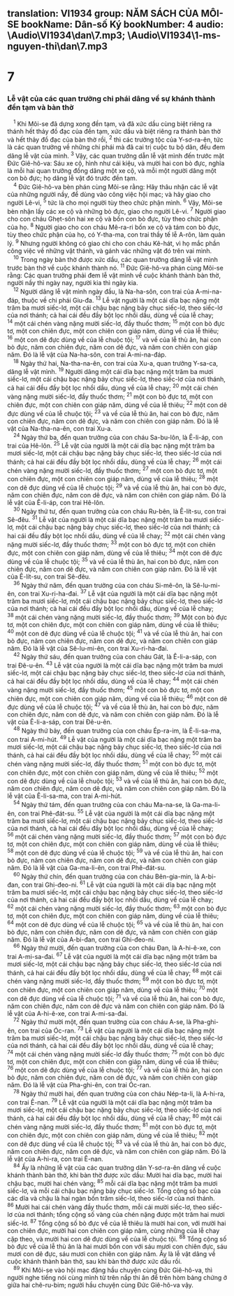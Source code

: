 translation: VI1934
group: NĂM SÁCH CỦA MÔI-SE
bookName: Dân-số Ký 
bookNumber: 4
audio: \Audio\VI1934\dan\7.mp3; \Audio\VI1934\1-ms-nguyen-thi\dan\7.mp3
-------

<div class="title"><h1>7</h1><h3>Lễ vật của các quan trưởng chi phái dâng về sự khánh thành đền tạm và bàn thờ</h3></div>
<span class="verse dan_7_1"> <sup>1</sup> Khi Môi-se đã dựng xong đền tạm, và đã xức dầu cùng biệt riêng ra thánh hết thảy đồ đạc của đền tạm, xức dầu và biệt riêng ra thánh bàn thờ và hết thảy đồ đạc của bàn thờ rồi, </span>
<span class="verse dan_7_2"><sup>2</sup> thì các trưởng tộc của Y-sơ-ra-ên, tức là các quan trưởng về những chi phái mà đã cai trị cuộc tu bộ dân, đều đem dâng lễ vật của mình. </span>
<span class="verse dan_7_3"><sup>3</sup> Vậy, các quan trưởng dẫn lễ vật mình đến trước mặt Đức Giê-hô-va: Sáu xe cộ, hình như cái kiệu, và mười hai con bò đực, nghĩa là mỗi hai quan trưởng đồng dâng một xe cộ, và mỗi một người dâng một con bò đực; họ dâng lễ vật đó trước đền tạm. <br/></span>
<span class="verse dan_7_4"> <sup>4</sup> Đức Giê-hô-va bèn phán cùng Môi-se rằng: Hãy thâu nhận các lễ vật của những người nầy, để dùng vào công việc hội mạc; và hãy giao cho người Lê-vi, </span>
<span class="verse dan_7_5"><sup>5</sup> tức là cho mọi người tùy theo chức phận mình. </span>
<span class="verse dan_7_6"><sup>6</sup> Vậy, Môi-se bèn nhận lấy các xe cộ và những bò đực, giao cho người Lê-vi. </span>
<span class="verse dan_7_7"><sup>7</sup> Người giao cho con cháu Ghẹt-sôn hai xe cộ và bốn con bò đực, tùy theo chức phận của họ. </span>
<span class="verse dan_7_8"><sup>8</sup> Người giao cho con cháu Mê-ra-ri bốn xe cộ và tám con bò đực, tùy theo chức phận của họ, có Y-tha-ma, con trai thầy tế lễ A-rôn, làm quản lý. </span>
<span class="verse dan_7_9"><sup>9</sup> Nhưng người không có giao chi cho con cháu Kê-hát, vì họ mắc phần công việc về những vật thánh, và gánh vác những vật đó trên vai mình. <br/></span>
<span class="verse dan_7_10"> <sup>10</sup> Trong ngày bàn thờ được xức dầu, các quan trưởng dâng lễ vật mình trước bàn thờ về cuộc khánh thành nó. </span>
<span class="verse dan_7_11"><sup>11</sup> Đức Giê-hô-va phán cùng Môi-se rằng: Các quan trưởng phải đem lễ vật mình về cuộc khánh thành bàn thờ, người nầy thì ngày nay, người kia thì ngày kia. <br/></span>
<span class="verse dan_7_12"> <sup>12</sup> Người dâng lễ vật mình ngày đầu, là Na-ha-sôn, con trai của A-mi-na-đáp, thuộc về chi phái Giu-đa. </span>
<span class="verse dan_7_13"><sup>13</sup> Lễ vật người là một cái dĩa bạc nặng một trăm ba mươi siếc-lơ, một cái chậu bạc nặng bảy chục siếc-lơ, theo siếc-lơ của nơi thánh; cả hai cái đều đầy bột lọc nhồi dầu, dùng về của lễ chay; </span>
<span class="verse dan_7_14"><sup>14</sup> một cái chén vàng nặng mười siếc-lơ, đầy thuốc thơm; </span>
<span class="verse dan_7_15"><sup>15</sup> một con bò đực tơ, một con chiên đực, một con chiên con giáp năm, dùng về của lễ thiêu; </span>
<span class="verse dan_7_16"><sup>16</sup> một con dê đực dùng về của lễ chuộc tội; </span>
<span class="verse dan_7_17"><sup>17</sup> và về của lễ thù ân, hai con bò đực, năm con chiên đực, năm con dê đực, và năm con chiên con giáp năm. Đó là lễ vật của Na-ha-sôn, con trai A-mi-na-đáp. <br/></span>
<span class="verse dan_7_18"> <sup>18</sup> Ngày thứ hai, Na-tha-na-ên, con trai của Xu-a, quan trưởng Y-sa-ca, dâng lễ vật mình. </span>
<span class="verse dan_7_19"><sup>19</sup> Người dâng một cái dĩa bạc nặng một trăm ba mươi siếc-lơ, một cái chậu bạc nặng bảy chục siếc-lơ, theo siếc-lơ của nơi thánh, cả hai cái đều đầy bột lọc nhồi dầu, dùng về của lễ chay; </span>
<span class="verse dan_7_20"><sup>20</sup> một cái chén vàng nặng mười siếc-lơ, đầy thuốc thơm; </span>
<span class="verse dan_7_21"><sup>21</sup> một con bò đực tơ, một con chiên đực, một con chiên con giáp năm, dùng về của lễ thiêu; </span>
<span class="verse dan_7_22"><sup>22</sup> một con dê đực dùng về của lễ chuộc tội; </span>
<span class="verse dan_7_23"><sup>23</sup> và về của lễ thù ân, hai con bò đực, năm con chiên đực, năm con dê đực, và năm con chiên con giáp năm. Đó là lễ vật của Na-tha-na-ên, con trai Xu-a. <br/></span>
<span class="verse dan_7_24"> <sup>24</sup> Ngày thứ ba, đến quan trưởng của con cháu Sa-bu-lôn, là Ê-li-áp, con trai của Hê-lôn. </span>
<span class="verse dan_7_25"><sup>25</sup> Lễ vật của người là một cái dĩa bạc nặng một trăm ba mươi siếc-lơ, một cái chậu bạc nặng bảy chục siếc-lơ, theo siếc-lơ của nơi thánh; cả hai cái đều đầy bột lọc nhồi dầu, dùng về của lễ chay; </span>
<span class="verse dan_7_26"><sup>26</sup> một cái chén vàng nặng mười siếc-lơ, đầy thuốc thơm; </span>
<span class="verse dan_7_27"><sup>27</sup> một con bò đực tơ, một con chiên đực, một con chiên con giáp năm, dùng về của lễ thiêu; </span>
<span class="verse dan_7_28"><sup>28</sup> một con dê đực dùng về của lễ chuộc tội; </span>
<span class="verse dan_7_29"><sup>29</sup> và về của lễ thù ân, hai con bò đực, năm con chiên đực, năm con dê đực, và năm con chiên con giáp năm. Đó là lễ vật của Ê-li-áp, con trai Hê-lôn. <br/></span>
<span class="verse dan_7_30"> <sup>30</sup> Ngày thứ tư, đến quan trưởng của con cháu Ru-bên, là Ê-lít-su, con trai Sê-đêu. </span>
<span class="verse dan_7_31"><sup>31</sup> Lễ vật của người là một cái dĩa bạc nặng một trăm ba mươi siếc-lơ, một cái chậu bạc nặng bảy chục siếc-lơ, theo siếc-lơ của nơi thánh; cả hai cái đều đầy bột lọc nhồi dầu, dùng về của lễ chay; </span>
<span class="verse dan_7_32"><sup>32</sup> một cái chén vàng nặng mười siếc-lơ, đầy thuốc thơm; </span>
<span class="verse dan_7_33"><sup>33</sup> một con bò đực tơ, một con chiên đực, một con chiên con giáp năm, dùng về của lễ thiêu; </span>
<span class="verse dan_7_34"><sup>34</sup> một con dê đực dùng về của lễ chuộc tội; </span>
<span class="verse dan_7_35"><sup>35</sup> và về của lễ thù ân, hai con bò đực, năm con chiên đực, năm con dê đực, và năm con chiên con giáp năm. Đó là lễ vật của Ê-lít-su, con trai Sê-đêu. <br/></span>
<span class="verse dan_7_36"> <sup>36</sup> Ngày thứ năm, đến quan trưởng của con cháu Si-mê-ôn, là Sê-lu-mi-ên, con trai Xu-ri-ha-đai. </span>
<span class="verse dan_7_37"><sup>37</sup> Lễ vật của người là một cái dĩa bạc nặng một trăm ba mươi siếc-lơ, một cái chậu bạc nặng bảy chục siếc-lơ, theo siếc-lơ của nơi thánh; cả hai cái đều đầy bột lọc nhồi dầu, dùng về của lễ chay; </span>
<span class="verse dan_7_38"><sup>38</sup> một cái chén vàng nặng mười siếc-lơ, đầy thuốc thơm; </span>
<span class="verse dan_7_39"><sup>39</sup> Một con bò đực tơ, một con chiên đực, một con chiên con giáp năm, dùng về của lễ thiêu; </span>
<span class="verse dan_7_40"><sup>40</sup> một con dê đực dùng về của lễ chuộc tội; </span>
<span class="verse dan_7_41"><sup>41</sup> và về của lễ thù ân, hai con bò đực, năm con chiên đực, năm con dê đực, và năm con chiên con giáp năm. Đó là lễ vật của Sê-lu-mi-ên, con trai Xu-ri-ha-đai. <br/></span>
<span class="verse dan_7_42"> <sup>42</sup> Ngày thứ sáu, đến quan trưởng của con cháu Gát, là Ê-li-a-sáp, con trai Đê-u-ên. </span>
<span class="verse dan_7_43"><sup>43</sup> Lễ vật của người là một cái dĩa bạc nặng một trăm ba mươi siếc-lơ, một cái chậu bạc nặng bảy chục siếc-lơ, theo siếc-lơ của nơi thánh, cả hai cái đều đầy bột lọc nhồi dầu, dùng về của lễ chay; </span>
<span class="verse dan_7_44"><sup>44</sup> một cái chén vàng nặng mười siếc-lơ, đầy thuốc thơm; </span>
<span class="verse dan_7_45"><sup>45</sup> một con bò đực tơ, một con chiên đực, một con chiên con giáp năm, dùng về của lễ thiêu; </span>
<span class="verse dan_7_46"><sup>46</sup> một con dê đực dùng về của lễ chuộc tội; </span>
<span class="verse dan_7_47"><sup>47</sup> và về của lễ thù ân, hai con bò đực, năm con chiên đực, năm con dê đực, và năm con chiên con giáp năm. Đó là lễ vật của Ê-li-a-sáp, con trai Đê-u-ên. <br/></span>
<span class="verse dan_7_48"> <sup>48</sup> Ngày thứ bảy, đến quan trưởng của con cháu Ép-ra-im, là Ê-li-sa-ma, con trai A-mi-hút. </span>
<span class="verse dan_7_49"><sup>49</sup> Lễ vật của người là một cái dĩa bạc nặng một trăm ba mươi siếc-lơ, một cái chậu bạc nặng bảy chục siếc-lơ, theo siếc-lơ của nơi thánh, cả hai cái đều đầy bột lọc nhồi dầu, dùng về của lễ chay; </span>
<span class="verse dan_7_50"><sup>50</sup> một cái chén vàng nặng mười siếc-lơ, đầy thuốc thơm; </span>
<span class="verse dan_7_51"><sup>51</sup> một con bò đực tơ, một con chiên đực, một con chiên con giáp năm, dùng về của lễ thiêu; </span>
<span class="verse dan_7_52"><sup>52</sup> một con dê đực dùng về của lễ chuộc tội; </span>
<span class="verse dan_7_53"><sup>53</sup> và về của lễ thù ân, hai con bò đực, năm con chiên đực, năm con dê đực, và năm con chiên con giáp năm. Đó là lễ vật của Ê-li-sa-ma, con trai A-mi-hút. <br/></span>
<span class="verse dan_7_54"> <sup>54</sup> Ngày thứ tám, đến quan trưởng của con cháu Ma-na-se, là Ga-ma-li-ên, con trai Phê-đát-su. </span>
<span class="verse dan_7_55"><sup>55</sup> Lễ vật của người là một cái dĩa bạc nặng một trăm ba mươi siếc-lơ, một cái chậu bạc nặng bảy chục siếc-lơ, theo siếc-lơ của nơi thánh, cả hai cái đều đầy bột lọc nhồi dầu, dùng về của lễ chay; </span>
<span class="verse dan_7_56"><sup>56</sup> một cái chén vàng nặng mười siếc-lơ, đầy thuốc thơm; </span>
<span class="verse dan_7_57"><sup>57</sup> một con bò đực tơ, một con chiên đực, một con chiên con giáp năm, dùng về của lễ thiêu; </span>
<span class="verse dan_7_58"><sup>58</sup> một con dê đực dùng về của lễ chuộc tội; </span>
<span class="verse dan_7_59"><sup>59</sup> và về của lễ thù ân, hai con bò đực, năm con chiên đực, năm con dê đực, và năm con chiên con giáp năm. Đó là lễ vật của Ga-ma-li-ên, con trai Phê-đát-su. <br/></span>
<span class="verse dan_7_60"> <sup>60</sup> Ngày thứ chín, đến quan trưởng của con cháu Bên-gia-min, là A-bi-đan, con trai Ghi-đeo-ni. </span>
<span class="verse dan_7_61"><sup>61</sup> Lễ vật của người là một cái dĩa bạc nặng một trăm ba mươi siếc-lơ, một cái chậu bạc nặng bảy chục siếc-lơ, theo siếc-lơ của nơi thánh, cả hai cái đều đầy bột lọc nhồi dầu, dùng về của lễ chay; </span>
<span class="verse dan_7_62"><sup>62</sup> một cái chén vàng nặng mười siếc-lơ, đầy thuốc thơm; </span>
<span class="verse dan_7_63"><sup>63</sup> một con bò đực tơ, một con chiên đực, một con chiên con giáp năm, dùng về của lễ thiêu; </span>
<span class="verse dan_7_64"><sup>64</sup> một con dê đực dùng về của lễ chuộc tội; </span>
<span class="verse dan_7_65"><sup>65</sup> và về của lễ thù ân, hai con bò đực, năm con chiên đực, năm con dê đực, và năm con chiên con giáp năm. Đó là lễ vật của A-bi-đan, con trai Ghi-đeo-ni. <br/></span>
<span class="verse dan_7_66"> <sup>66</sup> Ngày thứ mười, đến quan trưởng của con cháu Đan, là A-hi-ê-xe, con trai A-mi-sa-đai. </span>
<span class="verse dan_7_67"><sup>67</sup> Lễ vật của người là một cái dĩa bạc nặng một trăm ba mươi siếc-lơ, một cái chậu bạc nặng bảy chục siếc-lơ, theo siếc-lơ của nơi thánh, cả hai cái đều đầy bột lọc nhồi dầu, dùng về của lễ chay; </span>
<span class="verse dan_7_68"><sup>68</sup> một cái chén vàng nặng mười siếc-lơ, đầy thuốc thơm; </span>
<span class="verse dan_7_69"><sup>69</sup> một con bò đực tơ, một con chiên đực, một con chiên con giáp năm, dùng về của lễ thiêu; </span>
<span class="verse dan_7_70"><sup>70</sup> một con dê đực dùng về của lễ chuộc tội; </span>
<span class="verse dan_7_71"><sup>71</sup> và về của lễ thù ân, hai con bò đực, năm con chiên đực, năm con dê đực và năm con chiên con giáp năm. Đó là lễ vật của A-hi-ê-xe, con trai A-mi-sa-đai. <br/></span>
<span class="verse dan_7_72"> <sup>72</sup> Ngày thứ mười một, đến quan trưởng của con cháu A-se, là Pha-ghi-ên, con trai của Óc-ran. </span>
<span class="verse dan_7_73"><sup>73</sup> Lễ vật của người là một cái dĩa bạc nặng một trăm ba mươi siếc-lơ, một cái chậu bạc nặng bảy chục siếc-lơ, theo siếc-lơ của nơi thánh, cả hai cái đều đầy bột lọc nhồi dầu, dùng về của lễ chay; </span>
<span class="verse dan_7_74"><sup>74</sup> một cái chén vàng nặng mười siếc-lơ đầy thuốc thơm; </span>
<span class="verse dan_7_75"><sup>75</sup> một con bò đực tơ, một con chiên đực, một con chiên con giáp năm, dùng về của lễ thiêu; </span>
<span class="verse dan_7_76"><sup>76</sup> một con dê đực dùng về của lễ chuộc tội; </span>
<span class="verse dan_7_77"><sup>77</sup> và về của lễ thù ân, hai con bò đực, năm con chiên đực, năm con dê đực, và năm con chiên con giáp năm. Đó là lễ vật của Pha-ghi-ên, con trai Óc-ran. <br/></span>
<span class="verse dan_7_78"> <sup>78</sup> Ngày thứ mười hai, đến quan trưởng của con cháu Nép-ta-li, là A-hi-ra, con trai Ê-nan. </span>
<span class="verse dan_7_79"><sup>79</sup> Lễ vật của người là một cái dĩa bạc nặng một trăm ba mươi siếc-lơ, một cái chậu bạc nặng bảy chục siếc-lơ, theo siếc-lơ của nơi thánh, cả hai cái đều đầy bột lọc nhồi dầu, dùng về của lễ chay; </span>
<span class="verse dan_7_80"><sup>80</sup> một cái chén vàng nặng mười siếc-lơ, đầy thuốc thơm; </span>
<span class="verse dan_7_81"><sup>81</sup> một con bò đực tơ, một con chiên đực, một con chiên con giáp năm, dùng về của lễ thiêu; </span>
<span class="verse dan_7_82"><sup>82</sup> một con dê đực dùng về của lễ chuộc tội; </span>
<span class="verse dan_7_83"><sup>83</sup> và về của lễ thù ân, hai con bò đực, năm con chiên đực, năm con dê đực, và năm con chiên con giáp năm. Đó là lễ vật của A-hi-ra, con trai Ê-nan. <br/></span>
<span class="verse dan_7_84"> <sup>84</sup> Ấy là những lễ vật của các quan trưởng dân Y-sơ-ra-ên dâng về cuộc khánh thành bàn thờ, khi bàn thờ được xức dầu: Mười hai dĩa bạc, mười hai chậu bạc, mười hai chén vàng; </span>
<span class="verse dan_7_85"><sup>85</sup> mỗi cái dĩa bạc nặng một trăm ba mươi siếc-lơ, và mỗi cái chậu bạc nặng bảy chục siếc-lơ. Tổng cộng số bạc của các dĩa và chậu là hai ngàn bốn trăm siếc-lơ, theo siếc-lơ của nơi thánh. </span>
<span class="verse dan_7_86"><sup>86</sup> Mười hai cái chén vàng đầy thuốc thơm, mỗi cái mười siếc-lơ, theo siếc-lơ của nơi thánh; tổng cộng số vàng của chén nặng được một trăm hai mươi siếc-lơ. </span>
<span class="verse dan_7_87"><sup>87</sup> Tổng cộng số bò đực về của lễ thiêu là mười hai con, với mười hai con chiên đực, mười hai con chiên con giáp năm, cùng những của lễ chay cặp theo, và mười hai con dê đực dùng về của lễ chuộc tội. </span>
<span class="verse dan_7_88"><sup>88</sup> Tổng cộng số bò đực về của lễ thù ân là hai mươi bốn con với sáu mươi con chiên đực, sáu mươi con dê đực, sáu mươi con chiên con giáp năm. Ấy là lễ vật dâng về cuộc khánh thành bàn thờ, sau khi bàn thờ được xức dầu rồi. <br/></span>
<span class="verse dan_7_89"> <sup>89</sup> Khi Môi-se vào hội mạc đặng hầu chuyện cùng Đức Giê-hô-va, thì người nghe tiếng nói cùng mình từ trên nắp thi ân để trên hòm bảng chứng ở giữa hai chê-ru-bim; người hầu chuyện cùng Đức Giê-hô-va vậy. <br/></span>

